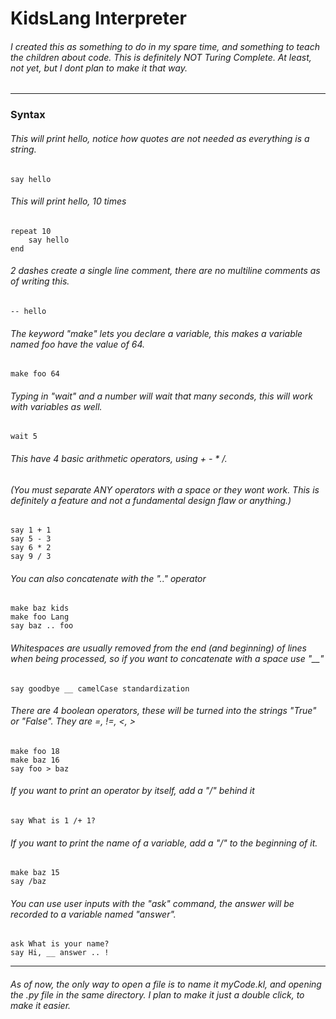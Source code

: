 # KidsLang Interpreter
###### I created this as something to do in my spare time, and something to teach the children about code. This is definitely NOT Turing Complete. At least, not yet, but I dont plan to make it that way. 
------------
### Syntax
###### This will print hello, notice how quotes are not needed as everything is a string.
```
say hello
```
###### This will print hello, 10 times
```
repeat 10
    say hello
end
```
###### 2 dashes create a single line comment, there are no multiline comments as of writing this.
```
-- hello
```
###### The keyword "make" lets you declare a variable, this makes a variable named foo have the value of 64.
```
make foo 64
```
###### Typing in "wait" and a number will wait that many seconds, this will work with variables as well.
```
wait 5
```
###### This have 4 basic arithmetic operators, using + - * /.
###### (You must separate ANY operators with a space or they wont work. This is *definitely* a feature and not a fundamental design flaw or anything.)
```
say 1 + 1
say 5 - 3
say 6 * 2
say 9 / 3
```
###### You can also concatenate with the ".." operator
```
make baz kids
make foo Lang
say baz .. foo
```
###### Whitespaces are usually removed from the end (and beginning) of lines when being processed, so if you want to concatenate with a space use "__"
```
say goodbye __ camelCase standardization
```
###### There are 4 boolean operators, these will be turned into the strings "True" or "False". They are =, !=, <, >
```
make foo 18
make baz 16
say foo > baz
```
###### If you want to print an operator by itself, add a "/" behind it
```
say What is 1 /+ 1?
```
###### If you want to print the name of a variable, add a "/" to the beginning of it.
```
make baz 15
say /baz
```
###### You can use user inputs with the "ask" command, the answer will be recorded to a variable named "answer".
```
ask What is your name?
say Hi, __ answer .. !
```
------------
###### As of now, the only way to open a file is to name it myCode.kl, and opening the .py file in the same directory. I plan to make it just a double click, to make it easier.
